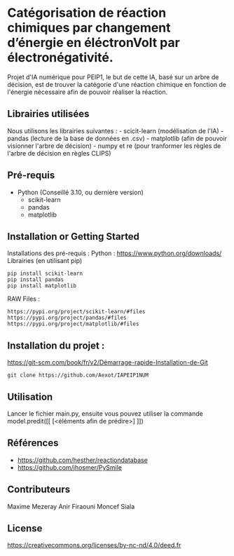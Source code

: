 # Catégorisation de réaction chimiques par changement d’énergie en éléctronVolt par électronégativité. 

Projet d'IA numérique pour PEIP1, le but de cette IA, basé sur un arbre de décision, est de trouver la catégorie d'une réaction chimique en fonction de l'énergie nécessaire afin de pouvoir réaliser la réaction.

## Librairies utilisées
Nous utilisons les librairies suivantes :
	- scicit-learn (modélisation de l'IA)
	- pandas (lecture de la base de données en .csv)
	- matplotlib (afin de pouvoir visionner l'arbre de décision)
	- numpy et re (pour tranformer les règles de l'arbre de décision en règles CLIPS)

## Pré-requis
- Python (Conseillé 3.10, ou dernière version)
	- scikit-learn
	- pandas
	- matplotlib


## Installation or Getting Started

Installations des pré-requis :
Python : https://www.python.org/downloads/
Librairies (en utilisant pip)
	
	pip install scikit-learn
	pip install pandas
	pip install matplotlib

RAW Files :

	https://pypi.org/project/scikit-learn/#files
	https://pypi.org/project/pandas/#files
	https://pypi.org/project/matplotlib/#files

## Installation du projet :
https://git-scm.com/book/fr/v2/Démarrage-rapide-Installation-de-Git

    git clone https://github.com/Aexot/IAPEIP1NUM

## Utilisation 

Lancer le fichier main.py, ensuite vous pouvez utiliser la commande model.predit([[ [<éléments afin de prédire>] ]])
    
## Références

+ https://github.com/hesther/reactiondatabase
+ https://github.com/jhosmer/PySmile

## Contributeurs
Maxime Mezeray
Anir Firaouni
Moncef Siala 


## License

https://creativecommons.org/licenses/by-nc-nd/4.0/deed.fr
